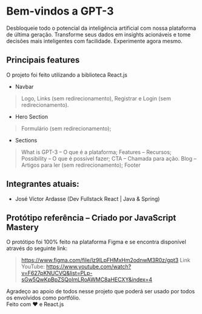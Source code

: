 # Bem-vindos a GPT-3
Desbloqueie todo o potencial da inteligência artificial com nossa plataforma de última geração. Transforme seus dados em insights acionáveis e tome decisões mais inteligentes com facilidade. Experimente agora mesmo.


## Principais features

O projeto foi feito utilizando a biblioteca React.js

- Navbar
> Logo, Links (sem redirecionamento), Registrar e Login (sem redirecionamento).
- Hero Section
> Formulário (sem redirecionamento);
- Sections
> What is GPT-3 – O que é a plataforma;
> Features – Recursos;
> Possibility – O que é possível fazer;
> CTA – Chamada para ação.
> Blog – Artigos para ler (sem redirecionamento);
> Footer

## Integrantes atuais:

- José Víctor Ardasse (Dev Fullstack React | Java & Spring)

## Protótipo referência – Criado por JavaScript Mastery
O protótipo foi 100% feito na plataforma Figma e se encontra disponível através do seguinte link:
> https://www.figma.com/file/lz9lLpFHMxHm2odnwM3R0z/gpt3
> Link YouTube: https://www.youtube.com/watch?v=F627pKNUCVQ&list=PLp-sGw5QwKpBpZSQoImLRoAWMC8aHECXY&index=4

Agradeço ao apoio de todos nesse projeto que poderá ser usado por todos os envolvidos como portfólio. <br>
Feito com ❤️ e React.js
